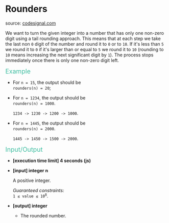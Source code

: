 <h1>Rounders</h1>
<p>source: <a href="https://www.codesignal.com/">codesignal.com</a>
<div><p>We want to turn the given integer into a number that has only one non-zero digit using a tail rounding approach. This means that at each step we take the last non <code>0</code> digit of the number and round it to <code>0</code> or to <code>10</code>. If it's less than <code>5</code> we round it to <code>0</code> if it's larger than or equal to <code>5</code> we round it to <code>10</code> (rounding to <code>10</code> means increasing the next significant digit by <code>1</code>). The process stops immediately once there is only one non-zero digit left.</p>
<p><span class="markdown--header" style="color:#44BFA3;font-size:1.4em">Example</span></p>
<ul>
<li>
<p>For <code>n = 15</code>, the output should be<br>
<code>rounders(n) = 20</code>;</p>
</li>
<li>
<p>For <code>n = 1234</code>, the output should be<br>
<code>rounders(n) = 1000</code>.</p>
<p><code>1234 -&gt; 1230 -&gt; 1200 -&gt; 1000</code>.</p>
</li>
<li>
<p>For <code>n = 1445</code>, the output should be<br>
<code>rounders(n) = 2000</code>.</p>
<p><code>1445 -&gt; 1450 -&gt; 1500 -&gt; 2000</code>.</p>
</li>
</ul>
<p><span style="color:#44BFA3;font-size:1.4em">Input/Output</span></p>
<ul>
<li>
<p><strong>[execution time limit] 4 seconds (js)</strong></p>
</li>
<li>
<p><strong>[input] integer n</strong></p>
<p>A positive integer.</p>
<p><em>Guaranteed constraints:</em><br>
<code>1 ≤ value ≤ 10<sup>8</sup></code>.</p>
</li>
<li>
<p><strong>[output] integer</strong></p>
<ul>
<li>The rounded number.</li>
</ul>
</li>
</ul>
</div>
